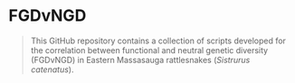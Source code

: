 # FGDvNGD
> This GitHub repository contains a collection of scripts developed for the correlation between functional and neutral genetic diversity (FGDvNGD) in Eastern Massasauga rattlesnakes (_Sistrurus catenatus_).
